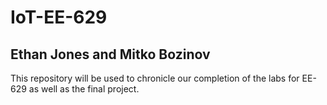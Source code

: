 # IoT-EE-629
## Ethan Jones and Mitko Bozinov
This repository will be used to chronicle our completion of the labs for EE-629 as well as the final project. 
